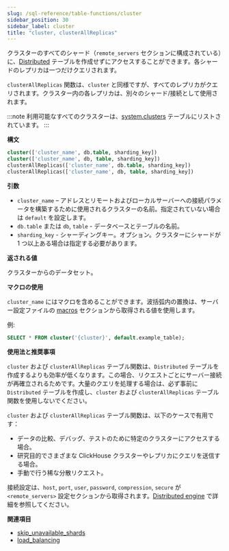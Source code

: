 ```yaml
---
slug: /sql-reference/table-functions/cluster
sidebar_position: 30
sidebar_label: cluster
title: "cluster, clusterAllReplicas"
---
```


クラスターのすべてのシャード（`remote_servers` セクションに構成されている）に、[Distributed](../../engines/table-engines/special/distributed.md) テーブルを作成せずにアクセスすることができます。各シャードのレプリカは一つだけクエリされます。

`clusterAllReplicas` 関数は、`cluster` と同様ですが、すべてのレプリカがクエリされます。クラスター内の各レプリカは、別々のシャード/接続として使用されます。

:::note
利用可能なすべてのクラスターは、[system.clusters](../../operations/system-tables/clusters.md) テーブルにリストされています。
:::

**構文**

``` sql
cluster(['cluster_name', db.table, sharding_key])
cluster(['cluster_name', db, table, sharding_key])
clusterAllReplicas(['cluster_name', db.table, sharding_key])
clusterAllReplicas(['cluster_name', db, table, sharding_key])
```
**引数**

- `cluster_name` – アドレスとリモートおよびローカルサーバーへの接続パラメータを構築するために使用されるクラスターの名前。指定されていない場合は `default` を設定します。
- `db.table` または `db`, `table` - データベースとテーブルの名前。
- `sharding_key` - シャーディングキー。オプション。クラスターにシャードが 1 つ以上ある場合は指定する必要があります。

**返される値**

クラスターからのデータセット。

**マクロの使用**

`cluster_name` にはマクロを含めることができます。波括弧内の置換は、サーバー設定ファイルの [macros](../../operations/server-configuration-parameters/settings.md#macros) セクションから取得される値を使用します。

例:

```sql
SELECT * FROM cluster('{cluster}', default.example_table);
```

**使用法と推奨事項**

`cluster` および `clusterAllReplicas` テーブル関数は、`Distributed` テーブルを作成するよりも効率が低くなります。この場合、リクエストごとにサーバー接続が再確立されるためです。大量のクエリを処理する場合は、必ず事前に `Distributed` テーブルを作成し、`cluster` および `clusterAllReplicas` テーブル関数を使用しないでください。

`cluster` および `clusterAllReplicas` テーブル関数は、以下のケースで有用です：

- データの比較、デバッグ、テストのために特定のクラスターにアクセスする場合。
- 研究目的でさまざまな ClickHouse クラスターやレプリカにクエリを送信する場合。
- 手動で行う稀な分散リクエスト。

接続設定は、`host`, `port`, `user`, `password`, `compression`, `secure` が `<remote_servers>` 設定セクションから取得されます。[Distributed engine](../../engines/table-engines/special/distributed.md) で詳細を参照してください。

**関連項目**

- [skip_unavailable_shards](../../operations/settings/settings.md#skip_unavailable_shards)
- [load_balancing](../../operations/settings/settings.md#load_balancing)
